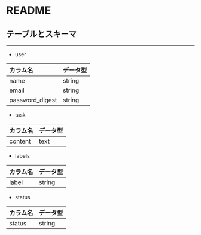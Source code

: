 # README

## テーブルとスキーマ
---
- user

| カラム名  | データ型 |
|:---|:---|
|name|string |
|email |string |
|password_digest |string |

- task

| カラム名  | データ型 |
|:---|:---|
|content|text |

- labels

| カラム名  | データ型 |
|:---|:---|
|label|string |

- status

| カラム名  | データ型 |
|:---|:---|
|status|string |